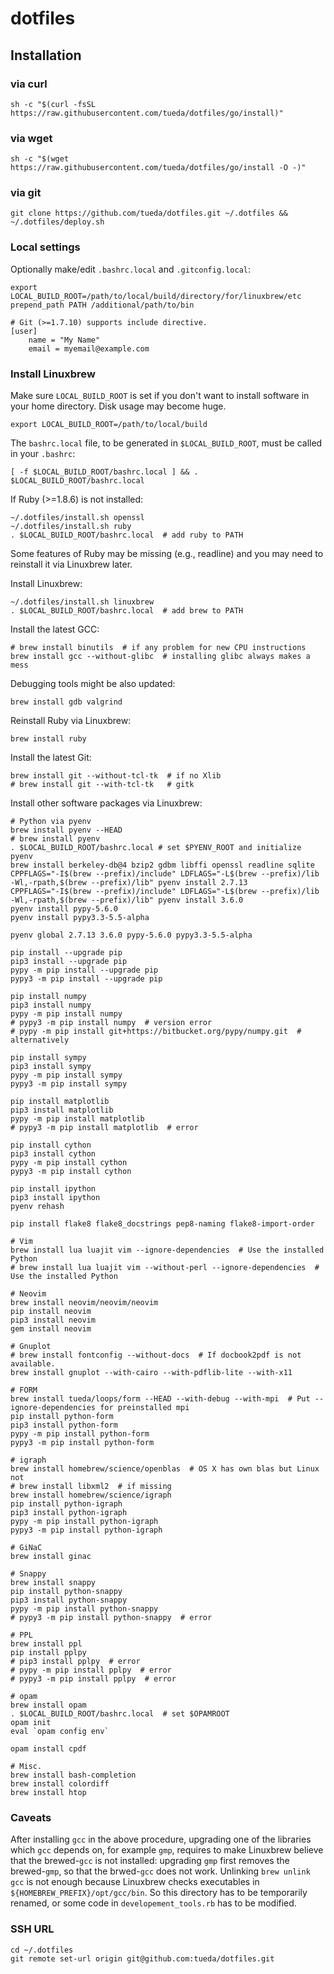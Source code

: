 # dotfiles

## Installation

### via curl

```
sh -c "$(curl -fsSL https://raw.githubusercontent.com/tueda/dotfiles/go/install)"
```

### via wget

```
sh -c "$(wget https://raw.githubusercontent.com/tueda/dotfiles/go/install -O -)"
```

### via git

```
git clone https://github.com/tueda/dotfiles.git ~/.dotfiles && ~/.dotfiles/deploy.sh
```

### Local settings

Optionally make/edit `.bashrc.local` and `.gitconfig.local`:

```
export LOCAL_BUILD_ROOT=/path/to/local/build/directory/for/linuxbrew/etc
prepend_path PATH /additional/path/to/bin
```

```
# Git (>=1.7.10) supports include directive.
[user]
    name = "My Name"
    email = myemail@example.com
```

### Install Linuxbrew

Make sure `LOCAL_BUILD_ROOT` is set if you don't want to install software
in your home directory. Disk usage may become huge.
```
export LOCAL_BUILD_ROOT=/path/to/local/build
```

The `bashrc.local` file, to be generated in `$LOCAL_BUILD_ROOT`, must be called
in your `.bashrc`:
```
[ -f $LOCAL_BUILD_ROOT/bashrc.local ] && . $LOCAL_BUILD_ROOT/bashrc.local
```

If Ruby (>=1.8.6) is not installed:
```
~/.dotfiles/install.sh openssl
~/.dotfiles/install.sh ruby
. $LOCAL_BUILD_ROOT/bashrc.local  # add ruby to PATH
```
Some features of Ruby may be missing (e.g., readline) and you may need to
reinstall it via Linuxbrew later.

Install Linuxbrew:
```
~/.dotfiles/install.sh linuxbrew
. $LOCAL_BUILD_ROOT/bashrc.local  # add brew to PATH
```

Install the latest GCC:
```
# brew install binutils  # if any problem for new CPU instructions
brew install gcc --without-glibc  # installing glibc always makes a mess
```

Debugging tools might be also updated:
```
brew install gdb valgrind
```

Reinstall Ruby via Linuxbrew:
```
brew install ruby
```

Install the latest Git:
```
brew install git --without-tcl-tk  # if no Xlib
# brew install git --with-tcl-tk   # gitk
```

Install other software packages via Linuxbrew:
```
# Python via pyenv
brew install pyenv --HEAD
# brew install pyenv
. $LOCAL_BUILD_ROOT/bashrc.local # set $PYENV_ROOT and initialize pyenv
brew install berkeley-db@4 bzip2 gdbm libffi openssl readline sqlite
CPPFLAGS="-I$(brew --prefix)/include" LDFLAGS="-L$(brew --prefix)/lib -Wl,-rpath,$(brew --prefix)/lib" pyenv install 2.7.13
CPPFLAGS="-I$(brew --prefix)/include" LDFLAGS="-L$(brew --prefix)/lib -Wl,-rpath,$(brew --prefix)/lib" pyenv install 3.6.0
pyenv install pypy-5.6.0
pyenv install pypy3.3-5.5-alpha

pyenv global 2.7.13 3.6.0 pypy-5.6.0 pypy3.3-5.5-alpha

pip install --upgrade pip
pip3 install --upgrade pip
pypy -m pip install --upgrade pip
pypy3 -m pip install --upgrade pip

pip install numpy
pip3 install numpy
pypy -m pip install numpy
# pypy3 -m pip install numpy  # version error
# pypy -m pip install git+https://bitbucket.org/pypy/numpy.git  # alternatively

pip install sympy
pip3 install sympy
pypy -m pip install sympy
pypy3 -m pip install sympy

pip install matplotlib
pip3 install matplotlib
pypy -m pip install matplotlib
# pypy3 -m pip install matplotlib  # error

pip install cython
pip3 install cython
pypy -m pip install cython
pypy3 -m pip install cython

pip install ipython
pip3 install ipython
pyenv rehash

pip install flake8 flake8_docstrings pep8-naming flake8-import-order
```
```
# Vim
brew install lua luajit vim --ignore-dependencies  # Use the installed Python
# brew install lua luajit vim --without-perl --ignore-dependencies  # Use the installed Python
```
```
# Neovim
brew install neovim/neovim/neovim
pip install neovim
pip3 install neovim
gem install neovim
```
```
# Gnuplot
# brew install fontconfig --without-docs  # If docbook2pdf is not available.
brew install gnuplot --with-cairo --with-pdflib-lite --with-x11
```
```
# FORM
brew install tueda/loops/form --HEAD --with-debug --with-mpi  # Put --ignore-dependencies for preinstalled mpi
pip install python-form
pip3 install python-form
pypy -m pip install python-form
pypy3 -m pip install python-form
```
```
# igraph
brew install homebrew/science/openblas  # OS X has own blas but Linux not
# brew install libxml2  # if missing
brew install homebrew/science/igraph
pip install python-igraph
pip3 install python-igraph
pypy -m pip install python-igraph
pypy3 -m pip install python-igraph
```
```
# GiNaC
brew install ginac
```
```
# Snappy
brew install snappy
pip install python-snappy
pip3 install python-snappy
pypy -m pip install python-snappy
# pypy3 -m pip install python-snappy  # error
```
```
# PPL
brew install ppl
pip install pplpy
# pip3 install pplpy  # error
# pypy -m pip install pplpy  # error
# pypy3 -m pip install pplpy  # error
```
```
# opam
brew install opam
. $LOCAL_BUILD_ROOT/bashrc.local  # set $OPAMROOT
opam init
eval `opam config env`

opam install cpdf
```
```
# Misc.
brew install bash-completion
brew install colordiff
brew install htop
```

### Caveats

After installing `gcc` in the above procedure, upgrading one of the libraries
which `gcc` depends on, for example `gmp`, requires to make Linuxbrew believe
that the brewed-`gcc` is not installed: upgrading `gmp` first removes the
brewed-`gmp`, so that the brwed-`gcc` does not work. Unlinking `brew unlink gcc`
is not enough because Linuxbrew checks executables in
`${HOMEBREW_PREFIX}/opt/gcc/bin`. So this directory has to be temporarily
renamed, or some code in `developement_tools.rb` has to be modified.

### SSH URL

```
cd ~/.dotfiles
git remote set-url origin git@github.com:tueda/dotfiles.git
```
